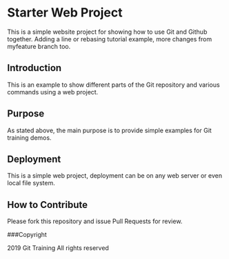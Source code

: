 # Starter Web Project

This is a simple website project for showing how to use Git and Github together. Adding a line or rebasing tutorial example, more changes from myfeature branch too. 

## Introduction

This is an example to show different parts of the Git repository and various commands using a web project. 

## Purpose

As stated above, the main purpose is to provide simple examples for Git training demos.

## Deployment

This is a simple web project, deployment can be on any web server or even local file system. 


## How to Contribute

Please fork this repository and issue Pull Requests for review. 

###Copyright 

2019 Git Training All rights reserved

